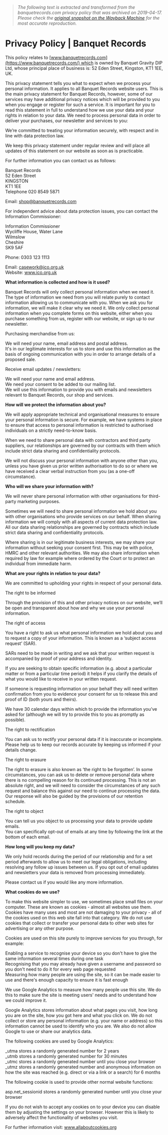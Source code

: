 > *The following text is extracted and transformed from the banquetrecords.com privacy policy that was archived on 2019-04-17. Please check the [original snapshot on the Wayback Machine](https://web.archive.org/web/20190417210817id_/https%3A//www.banquetrecords.com/privacy-policy) for the most accurate reproduction.*

# Privacy Policy | Banquet Records

This policy relates to [www.banquetrecords.com](https://www.banquetrecords.com/) which is owned by Banquet Gravity DIP Ltd, whose principal place of business is: 52 Eden Street, Kingston, KT1 1EE, UK.

This privacy statement tells you what to expect when we process your personal information. It applies to all Banquet Records website users. This is the main privacy statement for Banquet Records, however, some of our services may have additional privacy notices which will be provided to you when you engage or register for such a service. It is important for you to read this statement in full to understand how we use your data and your rights in relation to your data. We need to process personal data in order to deliver your purchases, our newsletter and services to you:

We’re committed to treating your information securely, with respect and in line with data protection law.

We keep this privacy statement under regular review and will place all updates of this statement on our website as soon as is practicable.

For further information you can contact us as follows:

Banquet Records  
52 Eden Street  
KINGSTON  
KT1 1EE  
Telephone 020 8549 5871

Email: shop@banquetrecords.com

For independent advice about data protection issues, you can contact the Information Commissioner:

Information Commissioner  
Wycliffe House, Water Lane  
Wilmslow  
Cheshire   
SK9 5AF

Phone: 0303 123 1113

Email: casework@ico.org.uk  
Website: www.ico.org.uk 

**What information is collected and how is it used?**

Banquet Records will only collect personal information when we need it. The type of information we need from you will relate purely to contact information allowing us to communicate with you. When we ask you for information, we will make it clear why we need it. We only collect personal information when you complete forms on this website, either when you purchase something from us, register with our website, or sign up to our newsletter.

Purchasing merchandise from us:

We will need your name, email address and postal address.  
It's in our legitimate interests for us to store and use this information as the basis of ongoing communication with you in order to arrange details of a proposed sale.

Receive email updates / newsletters:

We will need your name and email address.  
We need your consent to be added to our mailing list.   
We will use this information to provide you with emails and newsletters relevant to Banquet Records, our shop and services.

  
**How will we protect the information about you?**

We will apply appropriate technical and organisational measures to ensure your personal information is secure. For example, we have systems in place to ensure that access to personal information is restricted to authorised individuals on a strictly need-to-know basis.

When we need to share personal data with contractors and third party suppliers, our relationships are governed by our contracts with them which include strict data sharing and confidentiality protocols.

We will not discuss your personal information with anyone other than you, unless you have given us prior written authorisation to do so or where we have received a clear verbal instruction from you (as a one-off circumstance).

  
**Who will we share your information with?**

We will never share personal information with other organisations for third-party marketing purposes.

Sometimes we will need to share personal information we hold about you with other organisations who provide services on our behalf. When sharing information we will comply with all aspects of current data protection law. All our data sharing relationships are governed by contracts which include strict data sharing and confidentiality protocols.

Where sharing is in our legitimate business interests, we may share your information without seeking your consent first. This may be with police, HMRC and other relevant authorities. We may also share information when required by law for example where ordered by the Court or to protect an individual from immediate harm.

  
**What are your rights in relation to your data?**

We are committed to upholding your rights in respect of your personal data.

The right to be informed

Through the provision of this and other privacy notices on our website, we’ll be open and transparent about how and why we use your personal information.

The right of access

You have a right to ask us what personal information we hold about you and to request a copy of your information. This is known as a ‘subject access request’ (SAR).

SARs need to be made in writing and we ask that your written request is accompanied by proof of your address and identity.

If you are seeking to obtain specific information (e.g. about a particular matter or from a particular time period) it helps if you clarify the details of what you would like to receive in your written request.

If someone is requesting information on your behalf they will need written confirmation from you to evidence your consent for us to release this and proof of ID (both yours and theirs).

We have 30 calendar days within which to provide the information you’ve asked for (although we will try to provide this to you as promptly as possible).

The right to rectification

You can ask us to rectify your personal data if it is inaccurate or incomplete. Please help us to keep our records accurate by keeping us informed if your details change.

The right to erasure

The right to erasure is also known as ‘the right to be forgotten’. In some circumstances, you can ask us to delete or remove personal data where there is no compelling reason for its continued processing. This is not an absolute right, and we will need to consider the circumstances of any such request and balance this against our need to continue processing the data. Our response will also be guided by the provisions of our retention schedule.

The right to object

You can tell us you object to us processing your data to provide update emails.  
You can specifically opt-out of emails at any time by following the link at the bottom of each email.

  
**How long will you keep my data?**

We only hold records during the period of our relationship and for a set period afterwards to allow us to meet our legal obligations, including resolving any follow up issues between us. If you opt out of email updates and newsletters your data is removed from processing immediately.

Please contact us if you would like any more information.

  
**What cookies do we use?**

To make this website simpler to use, we sometimes place small files on your computer. These are known as cookies - almost all websites use them. Cookies have many uses and most are not damaging to your privacy - all of the cookies used on this web site fall into that category. We do not use cookies that collect or transfer your personal data to other web sites for advertising or any other purpose.

Cookies are used on this site purely to improve services for you through, for example:

Enabling a service to recognise your device so you don't have to give the same information several times during one task  
Recognising that you may already have given a username and password so you don't need to do it for every web page requested  
Measuring how many people are using the site, so it can be made easier to use and there's enough capacity to ensure it is fast enough

We use Google Analytics to measure how many people use this site. We do this to make sure the site is meeting users' needs and to understand how we could improve it.

Google Analytics stores information about what pages you visit, how long you are on the site, how you got here and what you click on. We do not collect or store any personal information (e.g. your name or address) so this information cannot be used to identify who you are. We also do not allow Google to use or share our analytics data.

The following cookies are used by Google Analytics:

_utma stores a randomly generated number for 2 years  
_utmb stores a randomly generated number for 30 minutes  
_utmc stores a randomly generated number until you close your browser  
_utmz stores a randomly generated number and anonymous information on how the site was reached (e.g. direct or via a link or a search) for 6 months

The following cookie is used to provide other normal website functions:

asp.net_sessionid stores a randomly generated number until you close your browser

If you do not wish to accept any cookies on to your device you can disable them by adjusting the settings on your browser. However this is likely to adversely affect the functionality of websites you visit.

For further information visit: www.allaboutcookies.org
